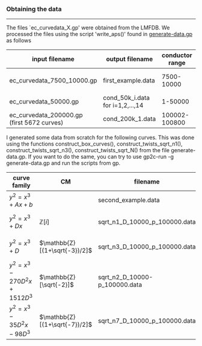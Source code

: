 ### Obtaining the data

---------------------

The files `ec_curvedata_X.gp' were obtained from the LMFDB.
We processed the files using the script 'write_aps()' found in [generate-data.gp](gpscript/generate-data.gp) as follows

| input filename | output filename | conductor range | bound for p |
|----------------|-----------------|-----------------|-------------|
| ec_curvedata_7500_10000.gp | first_example.data | 7500-10000 | $p\leq 100000 $|
| ec_curvedata_50000.gp | cond_50k_i.data for i=1,2,...,14 | 1-50000 | $p\leq 50000$ |
| ec_curvedata_200000.gp (first 5672 curves)| cond_200k_1.data |  100002-100800 | $p\leq 200000$ |

I generated some data from scratch for the following curves.
This was done using the functions construct_box_curves(), construct_twists_sqrt_n1(), construct_twists_sqrt_n3(), construct_twists_sqrt_N() from the file generate-data.gp.
If you want to do the same, you can try to use gp2c-run -g generate-data.gp and run the scripts from gp.

| curve family | CM |filename | parameter range | bound for p |
|--------------|----|-----|-----------------|-------------|
| $y^2 = x^3 + Ax+b$ | |  second_example.data | $(A,B)\in [-64,64]^2$| $p\leq 100000$ |
| $y^2 = x^3 + Dx$ | $\mathbb{Z}[i]$ | sqrt_n1_D_10000_p_100000.data | $-10000\leq D\leq 10000$| $p\leq 100000$ |
| $y^2 = x^3 + D$ | $\mathbb{Z}[(1+\sqrt{-3})/2]$ | sqrt_n3_D_10000_p_100000.data | $-10000\leq D\leq 10000$| $p\leq 100000$ |
| $y^2 = x^3-270D^2x+1512D^3$  | $\mathbb{Z}[\sqrt{-2}]$ |sqrt_n2_D_10000-p_100000.data | $-10000\leq D\leq 10000$| $p\leq 100000$ |
| $y^2 = x^3 - 35D^2x -98 D^3$ |$\mathbb{Z}[(1+\sqrt{-7})/2]$ | sqrt_n7_D_10000_p_100000.data | $-10000\leq D\leq 10000$ | $p\leq 100000$|

